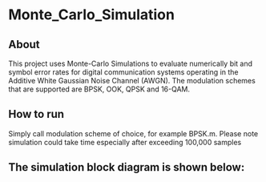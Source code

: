 # Monte_Carlo_Simulation

## About  

This project uses Monte-Carlo Simulations to evaluate numerically bit and symbol error rates for digital communication systems operating in the Additive White Gaussian 
Noise Channel (AWGN). The modulation schemes that are supported are BPSK, OOK, QPSK and 16-QAM.

## How to run

Simply call modulation scheme of choice, for example BPSK.m. Please note simulation could take time especially after exceeding 100,000 samples

## The simulation block diagram is shown below:
